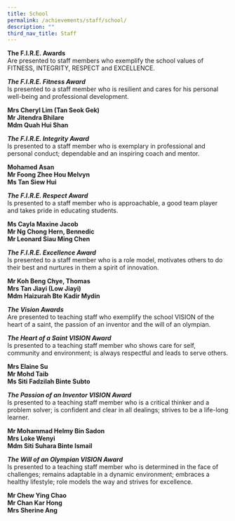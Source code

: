 ```yaml
---
title: School
permalink: /achievements/staff/school/
description: ""
third_nav_title: Staff
---
```

**The F.I.R.E. Awards** <br>
Are presented to staff members who exemplify the school values of FITNESS, INTEGRITY, RESPECT and EXCELLENCE.

***The F.I.R.E. Fitness Award*** <br>
Is presented to a staff member who is resilient and cares for his personal well-being and professional development.

**Mrs Cheryl Lim (Tan Seok Gek)** <br>
**Mr Jitendra Bhilare**<br>
**Mdm Quah Hui Shan** 

***The F.I.R.E. Integrity Award***<br>
Is presented to a staff member who is exemplary in professional and personal conduct; dependable and an inspiring coach and mentor.

**Mohamed Asan** <br>
**Mr Foong Zhee Hou Melvyn** <br>
**Ms Tan Siew Hui** <br>

***The F.I.R.E. Respect Award***<br>
Is presented to a staff member who is approachable, a good team player and takes pride in educating students.

**Ms Cayla Maxine Jacob** <br>
**Mr Ng Chong Hern, Bennedic** <br>
**Mr Leonard Siau Ming Chen** <br>

***The F.I.R.E. Excellence Award***<br>
Is presented to a staff member who is a role model, motivates others to do their best and nurtures in them a spirit of innovation.

**Mr Koh Beng Chye, Thomas** <br>
**Mrs Tan Jiayi (Low Jiayi)** <br>
**Mdm Haizurah Bte Kadir Mydin** <br>


***The Vision Awards***<br>
Are presented to teaching staff who exemplify the school VISION of the heart of a saint, the passion of an inventor and the will of an olympian.

***The Heart of a Saint VISION Award***<br>
Is presented to a teaching staff member who shows care for self, community and environment; is always respectful and leads to serve others.

**Mrs Elaine Su** <br>
**Mr Mohd Taib** <br>
**Ms Siti Fadzilah Binte Subto** <br>
 
***The Passion of an Inventor VISION Award***<br>
Is presented to a teaching staff member who is a critical thinker and a problem solver; is confident and clear in all dealings; strives to be a life-long learner.

**Mr Mohammad Helmy Bin Sadon** <br>
**Mrs Loke Wenyi** <br>
**Mdm Siti Suhara Binte Ismail** <br>

***The Will of an Olympian VISION Award***<br>
Is presented to a teaching staff member who is determined in the face of challenges; remains adaptable in a dynamic environment; embraces a healthy lifestyle; role models the way and strives for excellence.

**Mr Chew Ying Chao** <br>
**Mr Chan Kar Hong** <br>
**Mrs Sherine Ang** <br>